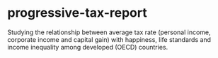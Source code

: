 # progressive-tax-report
Studying the relationship between average tax rate (personal income, corporate income and capital gain) with happiness, life standards and income inequality among developed (OECD) countries.
